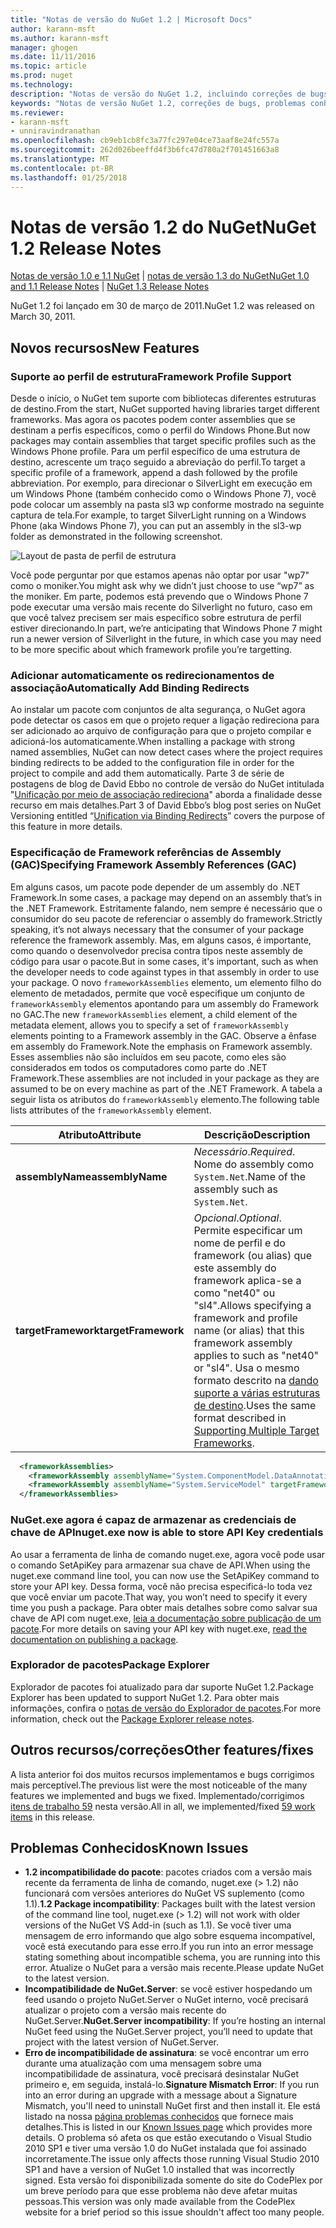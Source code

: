 ```yaml
---
title: "Notas de versão do NuGet 1.2 | Microsoft Docs"
author: karann-msft
ms.author: karann-msft
manager: ghogen
ms.date: 11/11/2016
ms.topic: article
ms.prod: nuget
ms.technology: 
description: "Notas de versão do NuGet 1.2, incluindo correções de bugs, problemas conhecidos, recursos adicionados e DCRs."
keywords: "Notas de versão NuGet 1.2, correções de bugs, problemas conhecidos, adicionaram recursos, DCRs"
ms.reviewer:
- karann-msft
- unniravindranathan
ms.openlocfilehash: cb9eb1cb8fc3a77fc297e04ce73aaf8e24fc557a
ms.sourcegitcommit: 262d026beeffd4f3b6fc47d780a2f701451663a8
ms.translationtype: MT
ms.contentlocale: pt-BR
ms.lasthandoff: 01/25/2018
---
```

# <a name="nuget-12-release-notes"></a><span data-ttu-id="902a5-104">Notas de versão 1.2 do NuGet</span><span class="sxs-lookup"><span data-stu-id="902a5-104">NuGet 1.2 Release Notes</span></span>

<span data-ttu-id="902a5-105">[Notas de versão 1.0 e 1.1 NuGet](../release-notes/nuget-1.1.md) | [notas de versão 1.3 do NuGet](../release-notes/nuget-1.3.md)</span><span class="sxs-lookup"><span data-stu-id="902a5-105">[NuGet 1.0 and 1.1 Release Notes](../release-notes/nuget-1.1.md) | [NuGet 1.3 Release Notes](../release-notes/nuget-1.3.md)</span></span>

<span data-ttu-id="902a5-106">NuGet 1.2 foi lançado em 30 de março de 2011.</span><span class="sxs-lookup"><span data-stu-id="902a5-106">NuGet 1.2 was released on March 30, 2011.</span></span>

## <a name="new-features"></a><span data-ttu-id="902a5-107">Novos recursos</span><span class="sxs-lookup"><span data-stu-id="902a5-107">New Features</span></span>

### <a name="framework-profile-support"></a><span data-ttu-id="902a5-108">Suporte ao perfil de estrutura</span><span class="sxs-lookup"><span data-stu-id="902a5-108">Framework Profile Support</span></span>

<span data-ttu-id="902a5-109">Desde o início, o NuGet tem suporte com bibliotecas diferentes estruturas de destino.</span><span class="sxs-lookup"><span data-stu-id="902a5-109">From the start, NuGet supported having libraries target different frameworks.</span></span> <span data-ttu-id="902a5-110">Mas agora os pacotes podem conter assemblies que se destinam a perfis específicos, como o perfil do Windows Phone.</span><span class="sxs-lookup"><span data-stu-id="902a5-110">But now packages may contain assemblies that target specific profiles such as the Windows Phone profile.</span></span> <span data-ttu-id="902a5-111">Para um perfil específico de uma estrutura de destino, acrescente um traço seguido a abreviação do perfil.</span><span class="sxs-lookup"><span data-stu-id="902a5-111">To target a specific profile of a framework, append a dash followed by the profile abbreviation.</span></span> <span data-ttu-id="902a5-112">Por exemplo, para direcionar o SilverLight em execução em um Windows Phone (também conhecido como o Windows Phone 7), você pode colocar um assembly na pasta sl3 wp conforme mostrado na seguinte captura de tela.</span><span class="sxs-lookup"><span data-stu-id="902a5-112">For example, to target SilverLight running on a Windows Phone (aka Windows Phone 7), you can put an assembly in the sl3-wp folder as demonstrated in the following screenshot.</span></span>

![Layout de pasta de perfil de estrutura](./media/framework-profile-support.png)

<span data-ttu-id="902a5-114">Você pode perguntar por que estamos apenas não optar por usar "wp7" como o moniker.</span><span class="sxs-lookup"><span data-stu-id="902a5-114">You might ask why we didn’t just choose to use “wp7” as the moniker.</span></span> <span data-ttu-id="902a5-115">Em parte, podemos está prevendo que o Windows Phone 7 pode executar uma versão mais recente do Silverlight no futuro, caso em que você talvez precisem ser mais específico sobre estrutura de perfil estiver direcionando.</span><span class="sxs-lookup"><span data-stu-id="902a5-115">In part, we’re anticipating that Windows Phone 7 might run a newer version of Silverlight in the future, in which case you may need to be more specific about which framework profile you’re targetting.</span></span>

### <a name="automatically-add-binding-redirects"></a><span data-ttu-id="902a5-116">Adicionar automaticamente os redirecionamentos de associação</span><span class="sxs-lookup"><span data-stu-id="902a5-116">Automatically Add Binding Redirects</span></span>

<span data-ttu-id="902a5-117">Ao instalar um pacote com conjuntos de alta segurança, o NuGet agora pode detectar os casos em que o projeto requer a ligação redireciona para ser adicionado ao arquivo de configuração para que o projeto compilar e adicioná-los automaticamente.</span><span class="sxs-lookup"><span data-stu-id="902a5-117">When installing a package with strong named assemblies, NuGet can now detect cases where the project requires binding redirects to be added to the configuration file in order for the project to compile and add them automatically.</span></span> <span data-ttu-id="902a5-118">Parte 3 de série de postagens de blog de David Ebbo no controle de versão do NuGet intitulada "[Unificação por meio de associação redireciona](http://blog.davidebbo.com/2011/01/nuget-versioning-part-3-unification-via.html)" aborda a finalidade desse recurso em mais detalhes.</span><span class="sxs-lookup"><span data-stu-id="902a5-118">Part 3 of David Ebbo’s blog post series on NuGet Versioning entitled “[Unification via Binding Redirects](http://blog.davidebbo.com/2011/01/nuget-versioning-part-3-unification-via.html)” covers the purpose of this feature in more details.</span></span>

<a name="framework-assembly-refs"></a>

### <a name="specifying-framework-assembly-references-gac"></a><span data-ttu-id="902a5-119">Especificação de Framework referências de Assembly (GAC)</span><span class="sxs-lookup"><span data-stu-id="902a5-119">Specifying Framework Assembly References (GAC)</span></span>

<span data-ttu-id="902a5-120">Em alguns casos, um pacote pode depender de um assembly do .NET Framework.</span><span class="sxs-lookup"><span data-stu-id="902a5-120">In some cases, a package may depend on an assembly that’s in the .NET Framework.</span></span> <span data-ttu-id="902a5-121">Estritamente falando, nem sempre é necessário que o consumidor do seu pacote de referenciar o assembly do framework.</span><span class="sxs-lookup"><span data-stu-id="902a5-121">Strictly speaking, it’s not always necessary that the consumer of your package reference the framework assembly.</span></span> <span data-ttu-id="902a5-122">Mas, em alguns casos, é importante, como quando o desenvolvedor precisa contra tipos neste assembly de código para usar o pacote.</span><span class="sxs-lookup"><span data-stu-id="902a5-122">But in some cases, it's important, such as when the developer needs to code against types in that assembly in order to use your package.</span></span> <span data-ttu-id="902a5-123">O novo `frameworkAssemblies` elemento, um elemento filho do elemento de metadados, permite que você especifique um conjunto de `frameworkAssembly` elementos apontando para um assembly do Framework no GAC.</span><span class="sxs-lookup"><span data-stu-id="902a5-123">The new `frameworkAssemblies` element, a child element of the metadata element, allows you to specify a set of `frameworkAssembly` elements pointing to a Framework assembly in the GAC.</span></span> <span data-ttu-id="902a5-124">Observe a ênfase em assembly do Framework.</span><span class="sxs-lookup"><span data-stu-id="902a5-124">Note the emphasis on Framework assembly.</span></span>
<span data-ttu-id="902a5-125">Esses assemblies não são incluídos em seu pacote, como eles são considerados em todos os computadores como parte do .NET Framework.</span><span class="sxs-lookup"><span data-stu-id="902a5-125">These assemblies are not included in your package as they are assumed to be on every machine  as part of the .NET Framework.</span></span> <span data-ttu-id="902a5-126">A tabela a seguir lista os atributos do `frameworkAssembly` elemento.</span><span class="sxs-lookup"><span data-stu-id="902a5-126">The following table lists attributes of the `frameworkAssembly` element.</span></span>


|<span data-ttu-id="902a5-127">Atributo</span><span class="sxs-lookup"><span data-stu-id="902a5-127">Attribute</span></span> |<span data-ttu-id="902a5-128">Descrição</span><span class="sxs-lookup"><span data-stu-id="902a5-128">Description</span></span>|
|----------------|-----------|
|<span data-ttu-id="902a5-129">**assemblyName**</span><span class="sxs-lookup"><span data-stu-id="902a5-129">**assemblyName**</span></span>|<span data-ttu-id="902a5-130">*Necessário*.</span><span class="sxs-lookup"><span data-stu-id="902a5-130">*Required*.</span></span> <span data-ttu-id="902a5-131">Nome do assembly como `System.Net`.</span><span class="sxs-lookup"><span data-stu-id="902a5-131">Name of the assembly such as `System.Net`.</span></span>|
|<span data-ttu-id="902a5-132">**targetFramework**</span><span class="sxs-lookup"><span data-stu-id="902a5-132">**targetFramework**</span></span>|<span data-ttu-id="902a5-133">*Opcional*.</span><span class="sxs-lookup"><span data-stu-id="902a5-133">*Optional*.</span></span> <span data-ttu-id="902a5-134">Permite especificar um nome de perfil e do framework (ou alias) que este assembly do framework aplica-se a como "net40" ou "sl4".</span><span class="sxs-lookup"><span data-stu-id="902a5-134">Allows specifying a framework and profile name (or alias) that this framework assembly applies to such as "net40" or "sl4".</span></span> <span data-ttu-id="902a5-135">Usa o mesmo formato descrito na [dando suporte a várias estruturas de destino](../create-packages/supporting-multiple-target-frameworks.md).</span><span class="sxs-lookup"><span data-stu-id="902a5-135">Uses the same format described in [Supporting Multiple Target Frameworks](../create-packages/supporting-multiple-target-frameworks.md).</span></span>|

```xml
  <frameworkAssemblies>
    <frameworkAssembly assemblyName="System.ComponentModel.DataAnnotations" targetFramework="net40" />
    <frameworkAssembly assemblyName="System.ServiceModel" targetFramework="net40" />
  </frameworkAssemblies>
```

### <a name="nugetexe-now-is-able-to-store-api-key-credentials"></a><span data-ttu-id="902a5-136">NuGet.exe agora é capaz de armazenar as credenciais de chave de API</span><span class="sxs-lookup"><span data-stu-id="902a5-136">nuget.exe now is able to store API Key credentials</span></span>

<span data-ttu-id="902a5-137">Ao usar a ferramenta de linha de comando nuget.exe, agora você pode usar o comando SetApiKey para armazenar sua chave de API.</span><span class="sxs-lookup"><span data-stu-id="902a5-137">When using the nuget.exe command line tool, you can now use the SetApiKey command to store your API key.</span></span> <span data-ttu-id="902a5-138">Dessa forma, você não precisa especificá-lo toda vez que você enviar um pacote.</span><span class="sxs-lookup"><span data-stu-id="902a5-138">That way, you won’t need to specify it every time you push a package.</span></span> <span data-ttu-id="902a5-139">Para obter mais detalhes sobre como salvar sua chave de API com nuget.exe, [leia a documentação sobre publicação de um pacote](../create-packages/publish-a-package.md).</span><span class="sxs-lookup"><span data-stu-id="902a5-139">For more details on saving your API key with nuget.exe, [read the documentation on publishing a package](../create-packages/publish-a-package.md).</span></span>

### <a name="package-explorer"></a><span data-ttu-id="902a5-140">Explorador de pacotes</span><span class="sxs-lookup"><span data-stu-id="902a5-140">Package Explorer</span></span>
<span data-ttu-id="902a5-141">Explorador de pacotes foi atualizado para dar suporte NuGet 1.2.</span><span class="sxs-lookup"><span data-stu-id="902a5-141">Package Explorer has been updated to support NuGet 1.2.</span></span> <span data-ttu-id="902a5-142">Para obter mais informações, confira o [notas de versão do Explorador de pacotes](http://nuget.codeplex.com/wikipage?title=New%20features%20in%20NuGet%20Package%20Explorer%201.0).</span><span class="sxs-lookup"><span data-stu-id="902a5-142">For more information, check out the [Package Explorer release notes](http://nuget.codeplex.com/wikipage?title=New%20features%20in%20NuGet%20Package%20Explorer%201.0).</span></span>

## <a name="other-featuresfixes"></a><span data-ttu-id="902a5-143">Outros recursos/correções</span><span class="sxs-lookup"><span data-stu-id="902a5-143">Other features/fixes</span></span>

<span data-ttu-id="902a5-144">A lista anterior foi dos muitos recursos implementamos e bugs corrigimos mais perceptível.</span><span class="sxs-lookup"><span data-stu-id="902a5-144">The previous list were the most noticeable of the many features we implemented and bugs we fixed.</span></span> <span data-ttu-id="902a5-145">Implementado/corrigimos [itens de trabalho 59](http://nuget.codeplex.com/workitem/list/advanced?keyword=&status=All&type=All&priority=All&release=NuGet%201.2&assignedTo=All&component=All&sortField=Votes&sortDirection=Descending&page=0) nesta versão.</span><span class="sxs-lookup"><span data-stu-id="902a5-145">All in all, we implemented/fixed [59 work items](http://nuget.codeplex.com/workitem/list/advanced?keyword=&status=All&type=All&priority=All&release=NuGet%201.2&assignedTo=All&component=All&sortField=Votes&sortDirection=Descending&page=0) in this release.</span></span>

## <a name="known-issues"></a><span data-ttu-id="902a5-146">Problemas Conhecidos</span><span class="sxs-lookup"><span data-stu-id="902a5-146">Known Issues</span></span>

* <span data-ttu-id="902a5-147">**1.2 incompatibilidade do pacote**: pacotes criados com a versão mais recente da ferramenta de linha de comando, nuget.exe (> 1.2) não funcionará com versões anteriores do NuGet VS suplemento (como 1.1).</span><span class="sxs-lookup"><span data-stu-id="902a5-147">**1.2 Package incompatibility**: Packages built with the latest version of the command line tool, nuget.exe (> 1.2) will not work with older versions of the NuGet VS Add-in (such as 1.1).</span></span> <span data-ttu-id="902a5-148">Se você tiver uma mensagem de erro informando que algo sobre esquema incompatível, você está executando para esse erro.</span><span class="sxs-lookup"><span data-stu-id="902a5-148">If you run into an error message stating something about incompatible schema, you are running into this error.</span></span> <span data-ttu-id="902a5-149">Atualize o NuGet para a versão mais recente.</span><span class="sxs-lookup"><span data-stu-id="902a5-149">Please update NuGet to the latest version.</span></span>
* <span data-ttu-id="902a5-150">**Incompatibilidade de NuGet.Server**: se você estiver hospedando um feed usando o projeto NuGet.Server o NuGet interno, você precisará atualizar o projeto com a versão mais recente do NuGet.Server.</span><span class="sxs-lookup"><span data-stu-id="902a5-150">**NuGet.Server incompatibility**: If you’re hosting an internal NuGet feed using the NuGet.Server project, you’ll need to update that project with the latest version of NuGet.Server.</span></span>
* <span data-ttu-id="902a5-151">**Erro de incompatibilidade de assinatura**: se você encontrar um erro durante uma atualização com uma mensagem sobre uma incompatibilidade de assinatura, você precisará desinstalar NuGet primeiro e, em seguida, instalá-lo.</span><span class="sxs-lookup"><span data-stu-id="902a5-151">**Signature Mismatch Error**: If you run into an error during an upgrade with a message about a Signature Mismatch, you'll need to uninstall NuGet first and then install it.</span></span> <span data-ttu-id="902a5-152">Ele está listado na nossa [página problemas conhecidos](../release-notes/Known-Issues.md) que fornece mais detalhes.</span><span class="sxs-lookup"><span data-stu-id="902a5-152">This is listed in our [Known Issues page](../release-notes/Known-Issues.md) which provides more details.</span></span> <span data-ttu-id="902a5-153">O problema só afeta os que estão executando o Visual Studio 2010 SP1 e tiver uma versão 1.0 do NuGet instalada que foi assinado incorretamente.</span><span class="sxs-lookup"><span data-stu-id="902a5-153">The issue only affects those running Visual Studio 2010 SP1 and have a version of NuGet 1.0 installed that was incorrectly signed.</span></span> <span data-ttu-id="902a5-154">Esta versão foi disponibilizada somente do site do CodePlex por um breve período para que esse problema não deve afetar muitas pessoas.</span><span class="sxs-lookup"><span data-stu-id="902a5-154">This version was only made available from the CodePlex website for a brief period so this issue shouldn't affect too many people.</span></span>